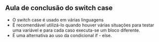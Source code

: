 ## Aula de conclusão do switch case

* O switch case é usado em várias linguagens
* É recomendável utilizá-lo quando houver várias situações para testar uma variável e para cada caso executa-se um bloco diferente.
* É uma alternativa ao uso da condicional if - else.